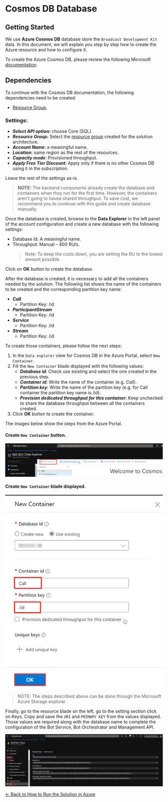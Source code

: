 # Cosmos DB Database

## Getting Started

We use **Azure Cosmos DB** database store the `Broadcast Development Kit` data. In this document, we will explain you step by step how to create the Azure resource and how to configure it.


To create the Azure Cosmos DB, please review the following Microsoft [documentation](https://docs.microsoft.com/en-us/azure/cosmos-db/create-cosmosdb-resources-portal#create-an-azure-cosmos-db-account).

## Dependencies
To continue with the Cosmos DB documentation, the following dependencies need to be created:

- [Resource Group](resource_group.md).

### Settings:

- ***Select API option:*** choose Core (SQL).
- ***Resource Group:*** Select the [resource group](resource_group.md) created for the solution architecture.
- ***Account Name***: a meaningful name. 
- ***Location***: same region as the rest of the resources. 
- ***Capacity mode***: Provisioned throughput. 
- ***Apply Free Tier Discount***: Apply only if there is no other Cosmos DB using it in the subscription.

Leave the rest of the settings as-is.

> **NOTE:**  The backend components already create the database and containers when they run for the first time. However, the containers aren't going to havea shared throughput. To save cost, we recommend you to continue with this guide and create database manually.

Once the database is created, browse to the **Data Explorer** in the left panel of the account configuration and create a new database with the following settings: 

- Database Id: A meaningful name. 
- Throughput: Manual – 400 RU/s. 
    > Note: To keep the costs down, you are setting the RU to the lowest amount possible.

Click on **OK** button to create the database.

After the database is created, it is necessary to add all the containers needed by the solution. The following list shows the name of the containers to be created and the corresponding partition key name:

- ***Call***
    - Partition Key: /id
- ***ParticipantStream***
    - Partition Key: /id
- ***Service***
    - Partition Key: /id
- ***Stream***
    - Partition Key: /id

To create those containers, please follow the next steps:

1. In the `Data explorer` view for Cosmos DB in the Azure Portal, select `New Container`.
1. Fill the `New Container` blade displayed with the following values:
    - ***Database id***: Check use existing and select the one created in the previous step.
    - ***Container id***: Write the name of the container (e.g. *Call*).
    - ***Partition key***: Write the name of the partition key (e.g. for Call container the partition key name is /id).
    - ***Provision dedicated throughput for this container***: Keep unchecked to share the database throughput between all the containers created.
1. Click **OK** button to create the container.

The images below show the steps from the Azure Portal.

#### Create `New Container` button.

![Add new container](./images/cosmos_db_create_new_container.png)

#### Create `New Container` blade displayed.

![Fill the data to create the container](./images/cosmos_db_create_new_container_blade.png)

>NOTE: The steps described above can be done through the Microsoft Azure Storage explorer. 


Finally, go to the resource blade on the left, go to the setting section click on Keys. Copy and save the `URI` and `PRIMARY KEY` from the values displayed. Those values are required along with the database name to complete the configuration of the Bot Service, Bot Orchestrator and Management API.

![Uri and primary key values to copy](./images/cosmos_db_key_and_connection_string.png)

[← Back to How to Run the Solution in Azure](README.md#how-to-run-the-solution-in-azure)
